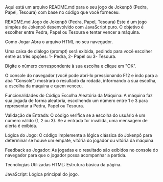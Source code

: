 Aqui está um arquivo README.md para o seu jogo de Jokenpô (Pedra, Papel, Tesoura) com base no código que você forneceu.

README.md
Jogo de Jokenpô (Pedra, Papel, Tesoura)
Este é um jogo simples de Jokenpô desenvolvido com JavaScript puro. O objetivo é escolher entre Pedra, Papel ou Tesoura e tentar vencer a máquina.

Como Jogar
Abra o arquivo HTML no seu navegador.

Uma caixa de diálogo (prompt) será exibida, pedindo para você escolher entre as três opções: 1- Pedra, 2- Papel ou 3- Tesoura.

Digite o número correspondente à sua escolha e clique em "OK".

O console do navegador (você pode abri-lo pressionando F12 e indo para a aba "Console") mostrará o resultado da rodada, informando a sua escolha, a escolha da máquina e quem venceu.

Funcionalidades do Código
Escolha Aleatória da Máquina: A máquina faz sua jogada de forma aleatória, escolhendo um número entre 1 e 3 para representar a Pedra, Papel ou Tesoura.

Validação de Entrada: O código verifica se a escolha do usuário é um número válido (1, 2 ou 3). Se a entrada for inválida, uma mensagem de alerta é exibida.

Lógica do Jogo: O código implementa a lógica clássica do Jokenpô para determinar se houve um empate, vitória do jogador ou vitória da máquina.

Feedback ao Jogador: As jogadas e o resultado são exibidos no console do navegador para que o jogador possa acompanhar a partida.

Tecnologias Utilizadas
HTML: Estrutura básica da página.

JavaScript: Lógica principal do jogo.
